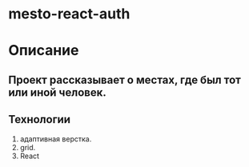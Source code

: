 # mesto-react-auth

# Описание
## Проект рассказывает о местах, где был тот или иной человек.

## Технологии
1. адаптивная верстка.
2. grid.
3. React
